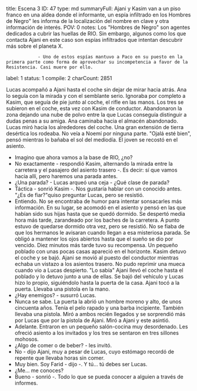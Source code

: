 title:          Escena 3
ID:             47
type:           md
summaryFull:    Ajani y Kasim van a un piso franco en una aldea donde el informante, un espía infiltrado en los Hombres de Negro" les informa de la localización del nombre en clave y otra información de interés.
POV:            0
notes:          Los "Hombres de Negro" son agentes dedicados a cubrir las huellas de RIO. Sin embargo, algunos como los que contacta Ajani en este caso son espías infiltrados que intentan descubrir más sobre el planeta X.
                
                - Uno de estos espías mantuvo a Paco en su puesto en la primera parte como forma de aprovechar su incompetencia a favor de la Resistencia. Casi muere por ello.
label:          1
status:         1
compile:        2
charCount:      2851


Lucas acompañó a Ajani hasta el coche sin dejar de mirar hacia atrás. Ana lo seguía con la mirada y con el semblante serio. Ignoraba por completo a Kasim, que seguía de pie junto al coche, el rifle en las manos.
Los tres se subieron en el coche, esta vez con Kasim de conductor. Abandonaron la zona dejando una nube de polvo entre la que Lucas conseguía distinguir a dudas penas a su amiga. Ana caminaba hacia el almacén abandonado.
Lucas miró hacia los alrededores del coche. Una gran extensión de tierra desértica los rodeaba.
No veía a Noemí por ninguna parte.
"Ojalá esté bien", pensó mientras lo bañaba el sol del mediodía.
El joven se recostó en el asiento.
- Imagino que ahora vamos a la base de RIO, ¿no?
- No exactamente - respondió Kasim, alternando la mirada entre la carretera y el pasajero del asiento trasero -. Es decir: sí que vamos hacia allí, pero haremos una parada antes.
- ¿Una parada? - Lucas arqueó una ceja - ¿Qué clase de parada?
- Táctica - sonrió Kasim -. Nos gustaría hablar con un conocido antes.
"¿Es de fiar?"quiso preguntar Lucas, pero se resistió.
- Entiendo.
No se encontraba de humor para intentar sonsacarles más información. En su lugar, se acomodó en el asiento y pensó en las que habían sido sus hijas hasta que se quedó dormido.
Se despertó media hora más tarde, zarandeado por los baches de la carretera. A punto estuvo de quedarse dormido otra vez, pero se resistió. No se fiaba de que los hermanos le avisaran cuando llegan a esa misteriosa parada.
Se obligó a mantener los ojos abiertos hasta que el sueño se dio por vencido. Diez minutos más tarde tuvo su recompensa. Un pequeño poblado con unas pocas casas apareció en el horizonte.
Kasim detuvo el coche y se bajó. Ajani se movió al puesto del conductor mientras echaba un vistazo a los asientos trasero. No pudo reprimir una mueca cuando vio a Lucas despierto.
"Lo sabía"
Ajani llevó el coche hasta el poblado y lo detuvo junto a una de ellas. Se bajó del vehículo y Lucas hizo lo propio, siguiéndolo hasta la puerta de la casa. Ajani tocó a la puerta.
Llevaba una pistola en la mano.
- ¿Hay enemigos? - susurró Lucas.
- Nunca se sabe.
La puerta la abrió un hombre moreno y alto, de unos cincuenta años. Tenía el pelo rapado y una barba incipiente.  También llevaba una pistola. Miró a ambos recién llegados y se sorprendió más por Lucas que por la pistola de Ajani.
Miró a Ajani y este asintió.
- Adelante.
Entraron en un pequeño salón-cocina muy desordenado. Les ofreció asiento a los invitados y los tres se sentaron en tres sillones mohosos.
- ¿Algo de comer o de beber? - les invitó.
- No - dijo Ajani, muy a pesar de Lucas, cuyo estómago recordó de repente que llevaba horas sin comer.
- Muy bien. Soy Farid - dijo -. Y tú... tú debes ser Lucas.
- ¿Me... me conoces?
- Bueno - sonrió -. Todo lo que se pueda conocer a alguien a través de informes.